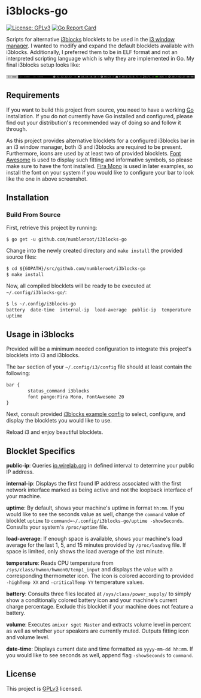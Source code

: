 # i3blocks-go

[![License: GPLv3](https://img.shields.io/badge/license-GPLv3-blue.svg)](https://github.com/numbleroot/i3blocks-go/blob/master/LICENSE) [![Go Report Card](https://goreportcard.com/badge/github.com/numbleroot/i3blocks-go)](https://goreportcard.com/report/github.com/numbleroot/i3blocks-go)

Scripts for alternative [i3blocks](https://github.com/vivien/i3blocks) blocklets to be used in the [i3 window manager](https://i3wm.org/). I wanted to modify and expand the default blocklets available with i3blocks. Additionally, I preferred them to be in ELF format and not an interpreted scripting language which is why they are implemented in Go. My final i3blocks setup looks like:

![Screenshot of numbleroot's i3blocks configuration using i3blocks-go](screenshot.png)


## Requirements

If you want to build this project from source, you need to have a working [Go](https://golang.org/) installation. If you do not currently have Go installed and configured, please find out your distribution's recommended way of doing so and follow it through.

As this project provides alternative blocklets for a configured i3blocks bar in an i3 window manager, both i3 and i3blocks are required to be present. Furthermore, icons are used by at least two of provided blocklets. [Font Awesome](http://fontawesome.io/) is used to display such fitting and informative symbols, so please make sure to have the font installed. [Fira Mono](https://mozilla.github.io/Fira/) is used in later examples, so install the font on your system if you would like to configure your bar to look like the one in above screenshot.


## Installation

### Build From Source

First, retrieve this project by running:
```
$ go get -u github.com/numbleroot/i3blocks-go
```

Change into the newly created directory and `make install` the provided source files:
```
$ cd ${GOPATH}/src/github.com/numbleroot/i3blocks-go
$ make install
```

Now, all compiled blocklets will be ready to be executed at `~/.config/i3blocks-go/`:
```
$ ls ~/.config/i3blocks-go
battery  date-time  internal-ip  load-average  public-ip  temperature  uptime
```


## Usage in i3blocks

Provided will be a minimum needed configuration to integrate this project's blocklets into i3 and i3blocks.

The `bar` section of your `~/.config/i3/config` file should at least contain the following:
```
bar {
        status_command i3blocks
        font pango:Fira Mono, FontAwesome 20
}
```

Next, consult provided [i3blocks example config](https://github.com/numbleroot/i3blocks-go/blob/master/example-i3blocks.conf) to select, configure, and display the blocklets you would like to use.

Reload i3 and enjoy beautiful blocklets.


## Blocklet Specifics

**public-ip**: Queries [ip.wirelab.org](https://ip.wirelab.org/) in defined interval to determine your public IP address.

**internal-ip**: Displays the first found IP address associated with the first network interface marked as being active and not the loopback interface of your machine.

**uptime**: By default, shows your machine's uptime in format `hh:mm`. If you would like to see the seconds value as well, change the `command` value of blocklet `uptime` to `command=~/.config/i3blocks-go/uptime -showSeconds`. Consults your system's `/proc/uptime` file.

**load-average**: If enough space is available, shows your machine's load average for the last 1, 5, and 15 minutes provided by `/proc/loadavg` file. If space is limited, only shows the load average of the last minute.

**temperature**: Reads CPU temperature from `/sys/class/hwmon/hwmon0/temp1_input` and displays the value with a corresponding thermometer icon. The icon is colored according to provided `-highTemp XX` and `-criticalTemp YY` temperature values.

**battery**: Consults three files located at `/sys/class/power_supply/` to simply show a conditionally colored battery icon and your machine's current charge percentage. Exclude this blocklet if your machine does not feature a battery.

**volume**: Executes `amixer sget Master` and extracts volume level in percent as well as whether your speakers are currently muted. Outputs fitting icon and volume level.

**date-time**: Displays current date and time formatted as `yyyy-mm-dd hh:mm`. If you would like to see seconds as well, append flag `-showSeconds` to `command`.


## License

This project is [GPLv3](https://github.com/numbleroot/i3blocks-go/blob/master/LICENSE) licensed.